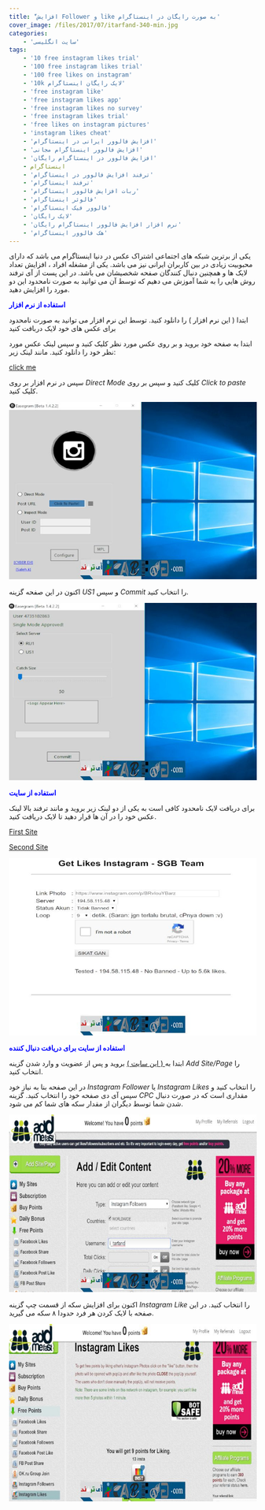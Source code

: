 ```yaml
---
title: 'ّافزایش Follower و like به صورت رایگان در اینستاگرام'
cover_image: /files/2017/07/itarfand-340-min.jpg
categories:
    - 'سایت انگلیسی'
tags:
    - '10 free instagram likes trial'
    - '100 free instagram likes trial'
    - '100 free likes on instagram'
    - '10k لایک رایگان اینستاگرام'
    - 'free instagram like'
    - 'free instagram likes app'
    - 'free instagram likes no survey'
    - 'free instagram likes trial'
    - 'free likes on instagram pictures'
    - 'instagram likes cheat'
    - 'افزایش فالوور ایرانی در اینستاگرام'
    - 'افزایش فالوور اینستاگرام مجانی'
    - 'افزایش فالوور در اینستاگرام رایگان'
    - اینستاگرام
    - 'ترفند افزایش فالوور در اینستاگرام'
    - 'ترفند اینستاگرام'
    - 'ربات افزایش فالوور اینستاگرام'
    - 'فالوئر اینستاگرام'
    - 'فالوور فیک اینستاگرام'
    - 'لایک رایگان'
    - 'نرم افزار افزایش فالوور اینستاگرام رایگان'
    - 'هک فالوور اینستاگرام'
---
```


یکی از برترین شبکه های اجتماعی اشتراک عکس در دنیا اینستاگرام می باشد که دارای محبوبیت زیادی در بین کاربران ایرانی نیز می باشد. یکی از مشغله افراد ، افزایش تعداد لایک ها و همچنین دنبال کنندگان صفحه شخصیشان می باشد. در این پست از آی ترفند روش هایی را به شما آموزش می دهیم که توسط آن می توانید به صورت نامحدود این دو مورد را افزایش دهید.

<span style="color: #0000ff;">**استفاده از نرم افزار**</span>

ابتدا ( این نرم افزار ) را دانلود کنید. توسط این نرم افزار می توانید به صورت نامحدود برای عکس های خود لایک دربافت کنید

ابتدا به صفحه خود بروید و بر روی عکس مورد نظر کلیک کنید و سپس لینک عکس مورد نظر خود را دانلود کنید. مانند لینک زیر:

<span style="color: #008000;">[click me](https://www.instagram.com/p/BVpy7mVlrbu/)</span>

سپس در نرم افزار بر روی *Direct Mode* کلیک کنید و سپس بر روی *Click to paste* کلیک کنید.

![mhkarami97](/files/2017/07/itarfand-335-min.jpg)  

اکنون در این صفحه گزینه *US1* و سپس *Commit* را انتخاب کنید.

![mhkarami97](/files/2017/07/itarfand-337-min.jpg)  

<span style="color: #0000ff;">**استفاده از سایت**</span>

برای دریافت لایک نامحدود کافی است به یکی از دو لینک زیر بروید و مانند ترفند بالا لینک عکس خود را در آن ها قرار دهید تا لایک دریافت کنید.

<span style="color: #008000;">[First Site](http://kataksakti.pe.hu/instagram/index.php)</span>

<span style="color: #008000;">[Second Site](http://froze.pw/)</span>

![mhkarami97](/files/2017/07/itarfand-336.jpg)  

<span style="color: #0000ff;">**استفاده از سایت برای دریافت دنبال کننده**</span>

ابتدا به[ ( این سایت )](http://addmefast.com/) بروید و پس از عضویت و وارد شدن گزینه *Add Site/Page* را انتخاب کنید.

در این صفحه بنا به نیاز خود *Instagram Follower* یا *Instagram Likes* را انتخاب کنید و سپس آی دی صفحه خود را انتخاب کنید. گزینه *CPC* مقداری است که در صورت دنبال شدن شما توسط دیگران از مقدار سکه های شما کم می شود.

![mhkarami97](/files/2017/07/itarfand-338-min-1.jpg)  

اکنون برای افزایش سکه از قسمت چپ گزینه *Instagram Like* را انتخاب کنید. در این صفحه با لایک کردن هر فرد حدودا ۸ سکه می گیرید.

![mhkarami97](/files/2017/07/itarfand-339-min.jpg)  
